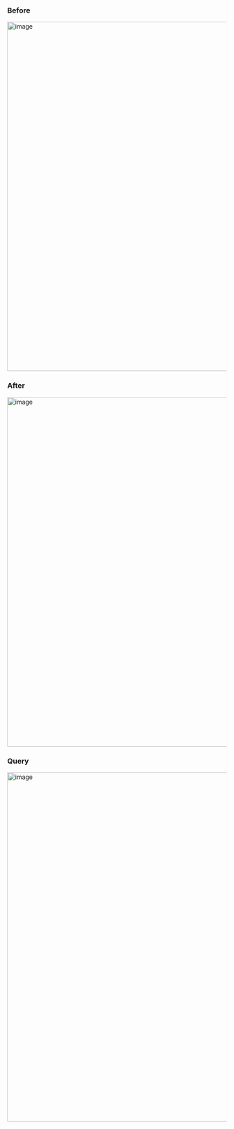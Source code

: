 ### Before
<img width="800" alt="image" src="https://user-images.githubusercontent.com/54959558/167249698-0509f7ad-40ad-4cef-8577-e4120c9f710b.png">

### After
<img width="800" alt="image" src="https://github.com/jmhirsch/ResidenceLifeDBMS/blob/master/Examples/Update/2.%20After.png">

### Query
<img width="800" alt="image" src="https://github.com/jmhirsch/ResidenceLifeDBMS/blob/master/Examples/Update/3.%20Query.png">
